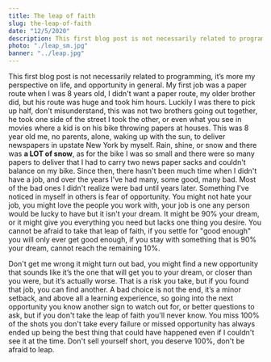 ```yaml
---
title: The leap of faith
slug: the-leap-of-faith
date: "12/5/2020"
description: This first blog post is not necessarily related to programming, it’s more my perspective on life, and opportunity in general. My first job was a paper route when I was 8 years old, I didn't want a paper route, my older brother did, but his route was huge and took him hours. Luckily I was there to pick up half, don't misunderstand, this was not two brothers going out together, he took one side of the street I took the other...
photo: "./leap_sm.jpg"
banner: "../leap.jpg"
---
```


This first blog post is not necessarily related to programming, it’s more my perspective on life, and opportunity in general. My first job was a paper route when I was 8 years old, I didn't want a paper route, my older brother did, but his route was huge and took him hours. Luckily I was there to pick up half, don't misunderstand, this was not two brothers going out together, he took one side of the street I took the other, or even what you see in movies where a kid is on his bike throwing papers at houses. This was 8 year old me, no parents, alone, waking up with the sun, to deliver newspapers in upstate New York by myself. Rain, shine, or snow and there was **a LOT of snow**, as for the bike I was so small and there were so many papers to deliver that I had to carry two news paper sacks and couldn't balance on my bike. Since then, there hasn't been much time when I didn't have a job, and over the years I've had many, some good, many bad. Most of the bad ones I didn't realize were bad until years later. Something I've noticed in myself in others is fear of opportunity. You might not hate your job, you might love the people you work with, your job is one any person would be lucky to have but it isn't your dream. It might be 90% your dream, or it might give you everything you need but lacks one thing you desire. You cannot be afraid to take that leap of faith, if you settle for "good enough" you will only ever get good enough, if you stay with something that is 90% your dream, cannot reach the remaining 10%.

Don't get me wrong it might turn out bad, you might find a new opportunity that sounds like it’s the one that will get you to your dream, or closer than you were, but it’s actually worse. That is a risk you take, but if you found that job, you can find another. A bad choice is not the end, it’s a minor setback, and above all a learning experience, so going into the next opportunity you know another sign to watch out for, or better questions to ask, but if you don't take the leap of faith you'll never know. You miss 100% of the shots you don't take every failure or missed opportunity has always ended up being the best thing that could have happened even if I couldn't see it at the time. Don't sell yourself short, you deserve 100%, don't be afraid to leap.
